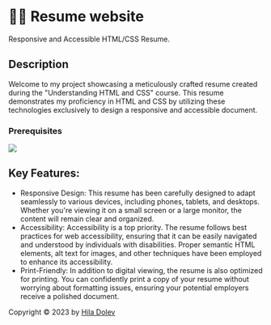 # :woman_student: Resume website

Responsive and Accessible HTML/CSS Resume.

## Description

Welcome to my project showcasing a meticulously crafted resume created during the "Understanding HTML and CSS" course. This resume demonstrates my proficiency in HTML and CSS by utilizing these technologies exclusively to design a responsive and accessible document.

### Prerequisites

<p>
    <img src="https://skillicons.dev/icons?i=html,css" />
</p>

## Key Features:

<ul>
<li>Responsive Design: This resume has been carefully designed to adapt seamlessly to various devices, including phones, tablets, and desktops. Whether you're viewing it on a small screen or a large monitor, the content will remain clear and organized.</li>
<li>Accessibility: Accessibility is a top priority. The resume follows best practices for web accessibility, ensuring that it can be easily navigated and understood by individuals with disabilities. Proper semantic HTML elements, alt text for images, and other techniques have been employed to enhance its accessibility.</li>
<li>Print-Friendly: In addition to digital viewing, the resume is also optimized for printing. You can confidently print a copy of your resume without worrying about formatting issues, ensuring your potential employers receive a polished document.</li>
</ul>

Copyright © 2023 by <a href="https://github.com/Hiladolev" target="_blank">Hila Dolev</a>
